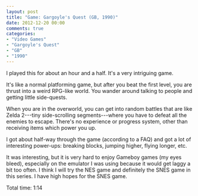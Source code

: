 ```yaml
---
layout: post
title: "Game: Gargoyle's Quest (GB, 1990)"
date: 2012-12-20 00:00
comments: true
categories:
- "Video Games"
- "Gargoyle's Quest"
- "GB"
- "1990"
---
```


I played this for about an hour and a half. It's a very
intriguing game. 

It's like a normal platforming game, but after you beat the first
level, you are thrust into a weird RPG-like world. You wander
around talking to people and getting little side-quests.

When you are in the overworld, you can get into random battles
that are like Zelda 2---tiny side-scrolling segments---where you
have to defeat all the enemies to escape. There's no experience
or progress system, other than receiving items which power you
up.

I got about half-way through the game (according to a FAQ) and
got a lot of interesting power-ups: breaking blocks, jumping
higher, flying longer, etc.

It was interesting, but it is very hard to enjoy Gameboy games (my
eyes bleed), especially on the emulator I was using because it
would get laggy a bit too often. I think I will try the NES game
and definitely the SNES game in this series. I have high hopes for
the SNES game.

Total time: 1:14
